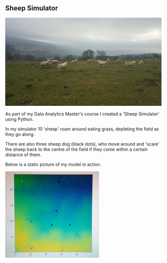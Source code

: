 ## Sheep Simulator
![A typical scene on one of my hiking trips](sheep_resize.jpg)

As part of my Data Analytics Master's course I created a 'Sheep Simulator' using Python. 

In my simulator 10 'sheep' roam around eating grass, depleting the field as they go along. 

There are also three sheep dog (black dots), who move around and 'scare' the sheep back to the centre of the field if they come within a certain distance of them. 

Below is a static picture of my model in action.

![](sheepsim.jpg)
